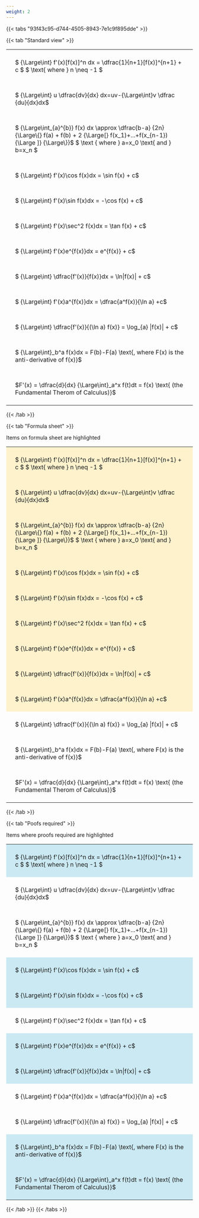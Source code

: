 ```yaml
---
weight: 2
---
```


{{< tabs "93f43c95-d744-4505-8943-7e1c9f895dde" >}}

{{< tab "Standard view" >}}

<style type="text/css">
#T_c3b01 th.col_heading {
  text-align: left;
  font-size: 1em;
}
#T_c3b01 td {
  text-align: left;
  font-size: 1em;
  padding: 1.5em;
}
</style>
<table id="T_c3b01">
  <thead>
  </thead>
  <tbody>
    <tr>
      <td id="T_c3b01_row0_col0" class="data row0 col0" >$ {\Large\int} f'(x)[f(x)]^n dx = \dfrac{1}{n+1}[f(x)]^{n+1} + c $
$ \text{ where } n \neq -1 $</td>
    </tr>
    <tr>
      <td id="T_c3b01_row1_col0" class="data row1 col0" >$ {\Large\int} u \dfrac{dv}{dx} dx=uv-{\Large\int}v \dfrac {du}{dx}dx$</td>
    </tr>
    <tr>
      <td id="T_c3b01_row2_col0" class="data row2 col0" >$ {\Large\int_{a}^{b}} f(x) dx \approx \dfrac{b-a} {2n} {\Large\{} f(a) + f(b) + 2 {\Large[} f(x_1)+...+f(x_{n-1}){\Large ]} {\Large\}}$
$ \text { where } a=x_0 \text{ and } b=x_n $</td>
    </tr>
    <tr>
      <td id="T_c3b01_row3_col0" class="data row3 col0" >$ {\Large\int} f'(x)\cos f(x)dx = \sin f(x) + c$</td>
    </tr>
    <tr>
      <td id="T_c3b01_row4_col0" class="data row4 col0" >$ {\Large\int} f'(x)\sin f(x)dx = -\cos f(x) + c$</td>
    </tr>
    <tr>
      <td id="T_c3b01_row5_col0" class="data row5 col0" >$ {\Large\int} f'(x)\sec^2 f(x)dx = \tan f(x) + c$</td>
    </tr>
    <tr>
      <td id="T_c3b01_row6_col0" class="data row6 col0" >$ {\Large\int} f'(x)e^{f(x)}dx = e^{f(x)} + c$</td>
    </tr>
    <tr>
      <td id="T_c3b01_row7_col0" class="data row7 col0" >$ {\Large\int} \dfrac{f'(x)}{f(x)}dx = \ln|f(x)| + c$</td>
    </tr>
    <tr>
      <td id="T_c3b01_row8_col0" class="data row8 col0" >$ {\Large\int} f'(x)a^{f(x)}dx = \dfrac{a^f(x)}{\ln  a} +c$</td>
    </tr>
    <tr>
      <td id="T_c3b01_row9_col0" class="data row9 col0" >$ {\Large\int} \dfrac{f'(x)}{(\ln a) f(x)} = \log_{a} |f(x)|  + c$</td>
    </tr>
    <tr>
      <td id="T_c3b01_row10_col0" class="data row10 col0" >$ {\Large\int}_b^a f(x)dx = F(b)-F(a) \text{, where F(x) is the anti-derivative of f(x)}$</td>
    </tr>
    <tr>
      <td id="T_c3b01_row11_col0" class="data row11 col0" >$F'(x) = \dfrac{d}{dx} {\Large\int}_a^x f(t)dt = f(x) \text{ (the Fundamental Therom of Calculus)}$</td>
    </tr>
  </tbody>
</table>
{{< /tab >}}

{{< tab "Formula sheet" >}}

Items on formula sheet are highlighted 
<br>
<style type="text/css">
#T_fd34c th.col_heading {
  text-align: left;
  font-size: 1em;
}
#T_fd34c td {
  text-align: left;
  font-size: 1em;
  padding: 1.5em;
}
#T_fd34c_row0_col0, #T_fd34c_row1_col0, #T_fd34c_row2_col0, #T_fd34c_row3_col0, #T_fd34c_row4_col0, #T_fd34c_row5_col0, #T_fd34c_row6_col0, #T_fd34c_row7_col0, #T_fd34c_row8_col0 {
  background-color: rgba(255,194,10, 0.2);
}
#T_fd34c_row9_col0, #T_fd34c_row10_col0, #T_fd34c_row11_col0 {
  background-color: rgba(0,0,0,0);
}
</style>
<table id="T_fd34c">
  <thead>
  </thead>
  <tbody>
    <tr>
      <td id="T_fd34c_row0_col0" class="data row0 col0" >$ {\Large\int} f'(x)[f(x)]^n dx = \dfrac{1}{n+1}[f(x)]^{n+1} + c $
$ \text{ where } n \neq -1 $</td>
    </tr>
    <tr>
      <td id="T_fd34c_row1_col0" class="data row1 col0" >$ {\Large\int} u \dfrac{dv}{dx} dx=uv-{\Large\int}v \dfrac {du}{dx}dx$</td>
    </tr>
    <tr>
      <td id="T_fd34c_row2_col0" class="data row2 col0" >$ {\Large\int_{a}^{b}} f(x) dx \approx \dfrac{b-a} {2n} {\Large\{} f(a) + f(b) + 2 {\Large[} f(x_1)+...+f(x_{n-1}){\Large ]} {\Large\}}$
$ \text { where } a=x_0 \text{ and } b=x_n $</td>
    </tr>
    <tr>
      <td id="T_fd34c_row3_col0" class="data row3 col0" >$ {\Large\int} f'(x)\cos f(x)dx = \sin f(x) + c$</td>
    </tr>
    <tr>
      <td id="T_fd34c_row4_col0" class="data row4 col0" >$ {\Large\int} f'(x)\sin f(x)dx = -\cos f(x) + c$</td>
    </tr>
    <tr>
      <td id="T_fd34c_row5_col0" class="data row5 col0" >$ {\Large\int} f'(x)\sec^2 f(x)dx = \tan f(x) + c$</td>
    </tr>
    <tr>
      <td id="T_fd34c_row6_col0" class="data row6 col0" >$ {\Large\int} f'(x)e^{f(x)}dx = e^{f(x)} + c$</td>
    </tr>
    <tr>
      <td id="T_fd34c_row7_col0" class="data row7 col0" >$ {\Large\int} \dfrac{f'(x)}{f(x)}dx = \ln|f(x)| + c$</td>
    </tr>
    <tr>
      <td id="T_fd34c_row8_col0" class="data row8 col0" >$ {\Large\int} f'(x)a^{f(x)}dx = \dfrac{a^f(x)}{\ln  a} +c$</td>
    </tr>
    <tr>
      <td id="T_fd34c_row9_col0" class="data row9 col0" >$ {\Large\int} \dfrac{f'(x)}{(\ln a) f(x)} = \log_{a} |f(x)|  + c$</td>
    </tr>
    <tr>
      <td id="T_fd34c_row10_col0" class="data row10 col0" >$ {\Large\int}_b^a f(x)dx = F(b)-F(a) \text{, where F(x) is the anti-derivative of f(x)}$</td>
    </tr>
    <tr>
      <td id="T_fd34c_row11_col0" class="data row11 col0" >$F'(x) = \dfrac{d}{dx} {\Large\int}_a^x f(t)dt = f(x) \text{ (the Fundamental Therom of Calculus)}$</td>
    </tr>
  </tbody>
</table>
{{< /tab >}}

{{< tab "Poofs required" >}}

Items where proofs required are highlighted 
<br>
<style type="text/css">
#T_56525 th.col_heading {
  text-align: left;
  font-size: 1em;
}
#T_56525 td {
  text-align: left;
  font-size: 1em;
  padding: 1.5em;
}
#T_56525_row0_col0, #T_56525_row3_col0, #T_56525_row4_col0, #T_56525_row6_col0, #T_56525_row7_col0, #T_56525_row10_col0, #T_56525_row11_col0 {
  background-color: rgba(0,150,200, 0.2);
}
#T_56525_row1_col0, #T_56525_row2_col0, #T_56525_row5_col0, #T_56525_row8_col0, #T_56525_row9_col0 {
  background-color: rgba(0,0,0,0);
}
</style>
<table id="T_56525">
  <thead>
  </thead>
  <tbody>
    <tr>
      <td id="T_56525_row0_col0" class="data row0 col0" >$ {\Large\int} f'(x)[f(x)]^n dx = \dfrac{1}{n+1}[f(x)]^{n+1} + c $
$ \text{ where } n \neq -1 $</td>
    </tr>
    <tr>
      <td id="T_56525_row1_col0" class="data row1 col0" >$ {\Large\int} u \dfrac{dv}{dx} dx=uv-{\Large\int}v \dfrac {du}{dx}dx$</td>
    </tr>
    <tr>
      <td id="T_56525_row2_col0" class="data row2 col0" >$ {\Large\int_{a}^{b}} f(x) dx \approx \dfrac{b-a} {2n} {\Large\{} f(a) + f(b) + 2 {\Large[} f(x_1)+...+f(x_{n-1}){\Large ]} {\Large\}}$
$ \text { where } a=x_0 \text{ and } b=x_n $</td>
    </tr>
    <tr>
      <td id="T_56525_row3_col0" class="data row3 col0" >$ {\Large\int} f'(x)\cos f(x)dx = \sin f(x) + c$</td>
    </tr>
    <tr>
      <td id="T_56525_row4_col0" class="data row4 col0" >$ {\Large\int} f'(x)\sin f(x)dx = -\cos f(x) + c$</td>
    </tr>
    <tr>
      <td id="T_56525_row5_col0" class="data row5 col0" >$ {\Large\int} f'(x)\sec^2 f(x)dx = \tan f(x) + c$</td>
    </tr>
    <tr>
      <td id="T_56525_row6_col0" class="data row6 col0" >$ {\Large\int} f'(x)e^{f(x)}dx = e^{f(x)} + c$</td>
    </tr>
    <tr>
      <td id="T_56525_row7_col0" class="data row7 col0" >$ {\Large\int} \dfrac{f'(x)}{f(x)}dx = \ln|f(x)| + c$</td>
    </tr>
    <tr>
      <td id="T_56525_row8_col0" class="data row8 col0" >$ {\Large\int} f'(x)a^{f(x)}dx = \dfrac{a^f(x)}{\ln  a} +c$</td>
    </tr>
    <tr>
      <td id="T_56525_row9_col0" class="data row9 col0" >$ {\Large\int} \dfrac{f'(x)}{(\ln a) f(x)} = \log_{a} |f(x)|  + c$</td>
    </tr>
    <tr>
      <td id="T_56525_row10_col0" class="data row10 col0" >$ {\Large\int}_b^a f(x)dx = F(b)-F(a) \text{, where F(x) is the anti-derivative of f(x)}$</td>
    </tr>
    <tr>
      <td id="T_56525_row11_col0" class="data row11 col0" >$F'(x) = \dfrac{d}{dx} {\Large\int}_a^x f(t)dt = f(x) \text{ (the Fundamental Therom of Calculus)}$</td>
    </tr>
  </tbody>
</table>
{{< /tab >}}
{{< /tabs >}}
